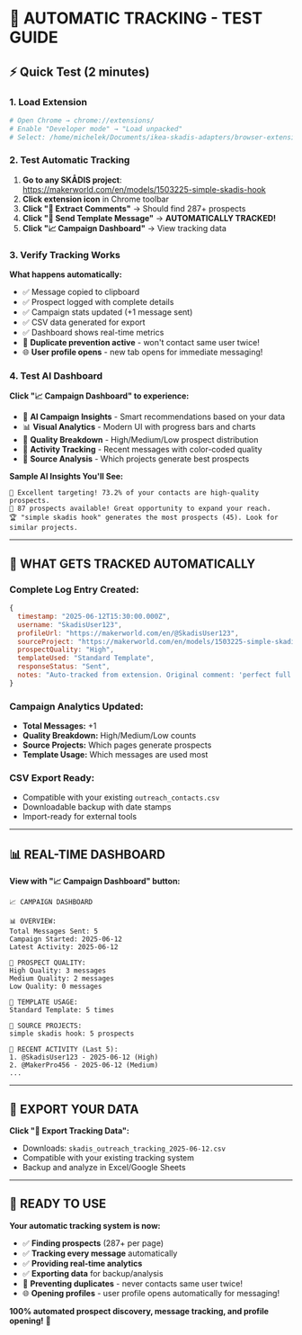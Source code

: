 # 🧪 AUTOMATIC TRACKING - TEST GUIDE

## ⚡ Quick Test (2 minutes)

### 1. Load Extension

```bash
# Open Chrome → chrome://extensions/
# Enable "Developer mode" → "Load unpacked"
# Select: /home/michelek/Documents/ikea-skadis-adapters/browser-extension-prototype/
```

### 2. Test Automatic Tracking

1. **Go to any SKÅDIS project**: <https://makerworld.com/en/models/1503225-simple-skadis-hook>
2. **Click extension icon** in Chrome toolbar
3. **Click "💬 Extract Comments"** → Should find 287+ prospects
4. **Click "📧 Send Template Message"** → **AUTOMATICALLY TRACKED!**
5. **Click "📈 Campaign Dashboard"** → View tracking data

### 3. Verify Tracking Works

**What happens automatically:**

- ✅ Message copied to clipboard
- ✅ Prospect logged with complete details
- ✅ Campaign stats updated (+1 message sent)
- ✅ CSV data generated for export
- ✅ Dashboard shows real-time metrics
- 🚫 **Duplicate prevention active** - won't contact same user twice!
- 🌐 **User profile opens** - new tab opens for immediate messaging!

### 4. Test AI Dashboard

**Click "📈 Campaign Dashboard" to experience:**

- 🤖 **AI Campaign Insights** - Smart recommendations based on your data
- 📊 **Visual Analytics** - Modern UI with progress bars and charts  
- 🎯 **Quality Breakdown** - High/Medium/Low prospect distribution
- 📅 **Activity Tracking** - Recent messages with color-coded quality
- 🚀 **Source Analysis** - Which projects generate best prospects

**Sample AI Insights You'll See:**
```
🎯 Excellent targeting! 73.2% of your contacts are high-quality prospects.
💎 87 prospects available! Great opportunity to expand your reach.
🏆 "simple skadis hook" generates the most prospects (45). Look for similar projects.
```

---

## 🎯 WHAT GETS TRACKED AUTOMATICALLY

### **Complete Log Entry Created:**

```javascript
{
  timestamp: "2025-06-12T15:30:00.000Z",
  username: "SkadisUser123",
  profileUrl: "https://makerworld.com/en/@SkadisUser123",
  sourceProject: "https://makerworld.com/en/models/1503225-simple-skadis-hook",
  prospectQuality: "High",
  templateUsed: "Standard Template",
  responseStatus: "Sent",
  notes: "Auto-tracked from extension. Original comment: 'perfect full plate print'..."
}
```

### **Campaign Analytics Updated:**

- **Total Messages:** +1
- **Quality Breakdown:** High/Medium/Low counts
- **Source Projects:** Which pages generate prospects
- **Template Usage:** Which messages are used most

### **CSV Export Ready:**

- Compatible with your existing `outreach_contacts.csv`
- Downloadable backup with date stamps
- Import-ready for external tools

---

## 📊 REAL-TIME DASHBOARD

**View with "📈 Campaign Dashboard" button:**

```text
📈 CAMPAIGN DASHBOARD

📊 OVERVIEW:
Total Messages Sent: 5
Campaign Started: 2025-06-12
Latest Activity: 2025-06-12

🎯 PROSPECT QUALITY:
High Quality: 3 messages
Medium Quality: 2 messages
Low Quality: 0 messages

📝 TEMPLATE USAGE:
Standard Template: 5 times

🚀 SOURCE PROJECTS:
simple skadis hook: 5 prospects

📅 RECENT ACTIVITY (Last 5):
1. @SkadisUser123 - 2025-06-12 (High)
2. @MakerPro456 - 2025-06-12 (Medium)
...
```

---

## 💾 EXPORT YOUR DATA

**Click "💾 Export Tracking Data":**

- Downloads: `skadis_outreach_tracking_2025-06-12.csv`
- Compatible with your existing tracking system
- Backup and analyze in Excel/Google Sheets

---

## 🚀 READY TO USE

**Your automatic tracking system is now:**

- ✅ **Finding prospects** (287+ per page)
- ✅ **Tracking every message** automatically
- ✅ **Providing real-time analytics**
- ✅ **Exporting data** for backup/analysis
- 🚫 **Preventing duplicates** - never contacts same user twice!
- 🌐 **Opening profiles** - user profile opens automatically for messaging!

**100% automated prospect discovery, message tracking, and profile opening!** 🎉
